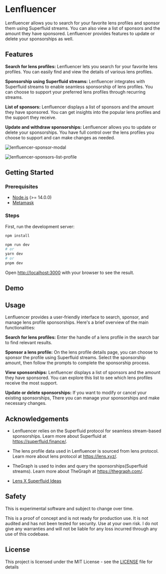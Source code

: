 # Lenfluencer

Lenfluencer allows you to search for your favorite lens profiles and sponsor them using Superfluid streams. You can also view a list of sponsors and the amount they have sponsored. Lenfluencer provides features to update or delete your sponsorships as well.

## Features

**Search for lens profiles:** Lenfluencer lets you search for your favorite lens profiles. You can easily find and view the details of various lens profiles.

**Sponsorship using Superfluid streams:** Lenfluencer integrates with Superfluid streams to enable seamless sponsorship of lens profiles. You can choose to support your preferred lens profiles through recurring streams.

**List of sponsors:** Lenfluencer displays a list of sponsors and the amount they have sponsored. You can get insights into the popular lens profiles and the support they receive.

**Update and withdraw sponsorships:** Lenfluencer allows you to update or delete your sponsorships. You have full control over the lens profiles you choose to support and can make changes as needed.

![lenfluencer-sponsor-modal](https://github.com/Salmandabbakuti/lenfluencer/assets/29351207/180a9073-874f-43d3-a6d5-476b7a19f4ad)

![lenfluencer-sponsors-list-profile](https://github.com/Salmandabbakuti/lenfluencer/assets/29351207/731828a0-6c3f-4a4a-842c-dbe5beebd71c)

## Getting Started

### Prerequisites

- [Node.js](https://nodejs.org/en/download/) (>= 14.0.0)
- [Metamask](https://metamask.io/download)

### Steps

First, run the development server:

```bash
npm install

npm run dev
# or
yarn dev
# or
pnpm dev
```

Open [http://localhost:3000](http://localhost:3000) with your browser to see the result.

## Demo

## Usage

Lenfluencer provides a user-friendly interface to search, sponsor, and manage lens profile sponsorships. Here's a brief overview of the main functionalities:

**Search for lens profiles:** Enter the handle of a lens profile in the search bar to find relevant results.

**Sponsor a lens profile:** On the lens profile details page, you can choose to sponsor the profile using Superfluid streams. Select the sponsorship amount, then follow the prompts to complete the sponsorship process.

**View sponsorships:** Lenfluencer displays a list of sponsors and the amount they have sponsored. You can explore this list to see which lens profiles receive the most support.

**Update or delete sponsorships:** If you want to modify or cancel your existing sponsorships, There you can manage your sponsorships and make necessary changes.

## Acknowledgements

- Lenfluencer relies on the Superfluid protocol for seamless stream-based sponsorships. Learn more about Superfluid at https://superfluid.finance/.

- The lens profile data used in Lenfluencer is sourced from lens protocol. Learn more about lens protocol at https://lens.xyz/.

- TheGraph is used to index and query the sponsorships(Superfluid streams). Learn more about TheGraph at https://thegraph.com/.

- [Lens X Superfluid Ideas](https://superfluidhq.notion.site/Lens-x-Superfluid-Hack-Ideas-95c5922ee2ec46f2a48ce60fcf26aea9)

## Safety

This is experimental software and subject to change over time.

This is a proof of concept and is not ready for production use. It is not audited and has not been tested for security. Use at your own risk.
I do not give any warranties and will not be liable for any loss incurred through any use of this codebase.

## License

This project is licensed under the MIT License - see the [LICENSE](LICENSE) file for details
